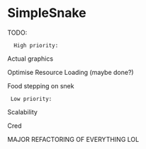 # SimpleSnake

TODO:


      High priority:

Actual graphics

Optimise Resource Loading (maybe done?)

Food stepping on snek


     Low priority:

Scalability

Cred

MAJOR REFACTORING OF EVERYTHING LOL
